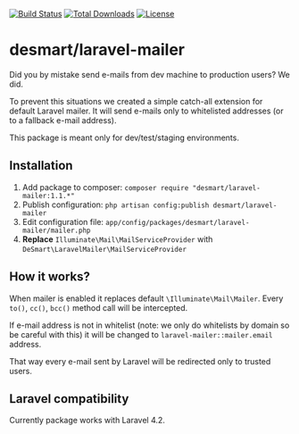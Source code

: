 [![Build Status](https://travis-ci.org/DeSmart/laravel-mailer.svg)](https://travis-ci.org/DeSmart/laravel-mailer)
[![Total Downloads](https://poser.pugx.org/DeSmart/laravel-mailer/downloads.svg)](https://packagist.org/packages/DeSmart/laravel-mailer)
[![License](https://poser.pugx.org/DeSmart/laravel-mailer/license.svg)](https://packagist.org/packages/DeSmart/laravel-mailer)

# desmart/laravel-mailer

Did you by mistake send e-mails from dev machine to production users? We did. 

To prevent this situations we created a simple catch-all extension for default Laravel mailer. It will send e-mails only to whitelisted addresses (or to a fallback e-mail address).

This package is meant only for dev/test/staging environments.

## Installation

  1. Add package to composer: `composer require "desmart/laravel-mailer:1.1.*"`
  2. Publish configuration: `php artisan config:publish desmart/laravel-mailer`
  3. Edit configuration file: `app/config/packages/desmart/laravel-mailer/mailer.php` 
  4. **Replace** `Illuminate\Mail\MailServiceProvider` with `DeSmart\LaravelMailer\MailServiceProvider`
    
## How it works?

When mailer is enabled it replaces default `\Illuminate\Mail\Mailer`. Every `to()`, `cc()`, `bcc()` method call will be intercepted. 

If e-mail address is not in whitelist (note: we only do whitelists by domain so be careful with this) it will be changed to `laravel-mailer::mailer.email` address.

That way every e-mail sent by Laravel will be redirected only to trusted users.

## Laravel compatibility

Currently package works with Laravel 4.2.
